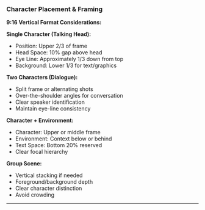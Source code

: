 ### Character Placement & Framing

**9:16 Vertical Format Considerations:**

**Single Character (Talking Head):**
- Position: Upper 2/3 of frame
- Head Space: 10% gap above head
- Eye Line: Approximately 1/3 down from top
- Background: Lower 1/3 for text/graphics

**Two Characters (Dialogue):**
- Split frame or alternating shots
- Over-the-shoulder angles for conversation
- Clear speaker identification
- Maintain eye-line consistency

**Character + Environment:**
- Character: Upper or middle frame
- Environment: Context below or behind
- Text Space: Bottom 20% reserved
- Clear focal hierarchy

**Group Scene:**
- Vertical stacking if needed
- Foreground/background depth
- Clear character distinction
- Avoid crowding

---

